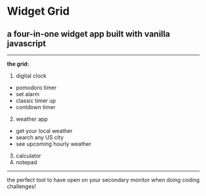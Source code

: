 # Widget Grid
## a four-in-one widget app built with vanilla javascript 
---
**the grid:**
1. digital clock
* pomodoro timer
* set alarm
* classic timer up 
* contdown timer 
2. weather app 
* get your local weather
* search any US city
* see upcoming hourly weather
3. calculator 
4. notepad
---
the perfect tool to have open on your secondary monitor when doing coding challenges! 